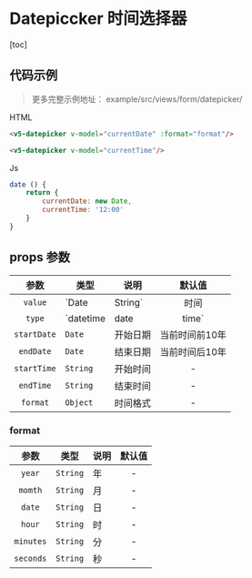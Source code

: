 # Datepiccker 时间选择器

[toc]

## 代码示例

> 更多完整示例地址： example/src/views/form/datepicker/

HTML
```html
<v5-datepicker v-model="currentDate" :format="format"/>

<v5-datepicker v-model="currentTime"/>
```

Js
```js
date () {
    return {
        currentDate: new Date,
        currentTime: '12:00'
    }
}
```

## props 参数
| 参数 | 类型 | 说明 | 默认值 |
|:---:| --- | --- |:---:|
| `value` | `Date|String` | 时间 | 当前时间 |
| `type` | `datetime|date|time` | 显示效果，支持自定义，以 `/` 分隔，<br/>Y(年)/M(月)/D(日)/HH(时)/MM(分)/SS(秒) | `datetime` |
| `startDate` | `Date` | 开始日期 | 当前时间前10年 |
| `endDate` | `Date` | 结束日期 | 当前时间后10年 |
| `startTime` | `String` | 开始时间 | - |
| `endTime` | `String` | 结束时间 | - |
| `format` | `Object` | 时间格式 | - |

### format
| 参数 | 类型 | 说明 | 默认值 |
|:---:| --- | --- |:---:|
| `year` | `String` | 年 | - |
| `momth` | `String` | 月 | - |
| `date` | `String` | 日 | - |
| `hour` | `String` | 时 | - |
| `minutes` | `String` | 分 | - |
| `seconds` | `String` | 秒 | - |
